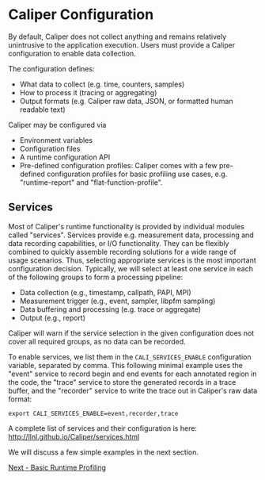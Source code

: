 # Caliper Configuration

By default, Caliper does not collect anything and remains relatively
unintrusive to the application execution.
Users must provide a Caliper configuration to enable data collection.

The configuration defines:
- What data to collect (e.g. time, counters, samples)
- How to process it (tracing or aggregating)
- Output formats (e.g. Caliper raw data, JSON, or formatted human readable text)

Caliper may be configured via

- Environment variables
- Configuration files
- A runtime configuration API
- Pre-defined configuration profiles: Caliper comes with a few pre-defined
  configuration profiles for basic profiling use cases, e.g. "runtime-report" and
  "flat-function-profile".


## Services

Most of Caliper's runtime functionality is provided by individual
modules called "services". Services provide e.g. measurement data,
processing and data recording capabilities, or I/O functionality. They
can be flexibly combined to quickly assemble recording solutions for a
wide range of usage scenarios. Thus, selecting appropriate services is
the most important configuration decision. Typically, we will select at
least one service in each of the following groups to form a processing
pipeline:

- Data collection (e.g., timestamp, callpath, PAPI, MPI)
- Measurement trigger (e.g., event, sampler, libpfm sampling)
- Data buffering and processing (e.g. trace or aggregate)
- Output (e.g., report)

Caliper will warn if the service selection in the given configuration
does not cover all required groups, as no data can be recorded.

To enable services, we list them in the `CALI_SERVICES_ENABLE`
configuration variable, separated by comma.
This following minimal example uses the "event" service to record
begin and end events for each annotated region in the code, the
"trace" service to store the generated records in a trace buffer, and
the "recorder" service to write the trace out in Caliper's raw data
format:

    export CALI_SERVICES_ENABLE=event,recorder,trace

A complete list of services and their configuration is here:
http://llnl.github.io/Caliper/services.html


We will discuss a few simple examples in the next section.

[Next - Basic Runtime Profiling](https://github.com/LLNL/caliper-examples/blob/master/tutorial/runtime_profiling.md)

